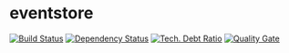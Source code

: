 # eventstore

[![Build Status](https://travis-ci.org/cpollet/eventstore.svg?branch=master)](https://travis-ci.org/cpollet/eventstore)
[![Dependency Status](https://www.versioneye.com/user/projects/5a4543fc0fb24f003f7a019b/badge.svg?style=flat-square)](https://www.versioneye.com/user/projects/5a4543fc0fb24f003f7a019b)
[![Tech. Debt Ratio](https://sonarcloud.io/api/badges/measure?key=net.cpollet.es:es&metric=sqale_debt_ratio)](https://sonarcloud.io/dashboard/index/net.cpollet.es:es)
[![Quality Gate](https://sonarcloud.io/api/badges/gate?key=net.cpollet.es:es)](https://sonarcloud.io/dashboard/index/net.cpollet.es:es)
